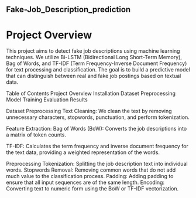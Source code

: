 ## Fake-Job_Description_prediction

# Project Overview
This project aims to detect fake job descriptions using machine learning techniques. We utilize Bi-LSTM (Bidirectional Long Short-Term Memory), Bag of Words, and TF-IDF (Term Frequency-Inverse Document Frequency) for text processing and classification. The goal is to build a predictive model that can distinguish between real and fake job postings based on textual data.

Table of Contents
Project Overview
Installation
Dataset
Preprocessing
Model
Training
Evaluation
Results


Dataset Preprocessing
Text Cleaning: We clean the text by removing unnecessary characters, stopwords, punctuation, and perform tokenization.

Feature Extraction:
Bag of Words (BoW): Converts the job descriptions into a matrix of token counts.

TF-IDF: Calculates the term frequency and inverse document frequency for the text data, providing a weighted representation of the words.

Preprocessing
Tokenization: Splitting the job description text into individual words.
Stopwords Removal: Removing common words that do not add much value to the classification process.
Padding: Adding padding to ensure that all input sequences are of the same length.
Encoding: Converting text to numeric form using the BoW or TF-IDF vectorization.
